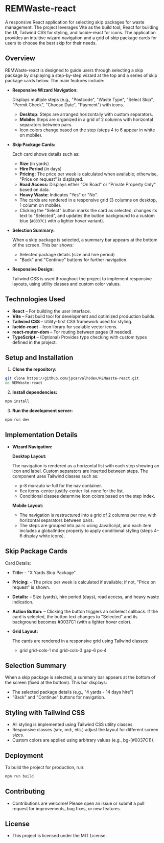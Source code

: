 # REMWaste-react

A responsive React application for selecting skip packages for waste management. The project leverages Vite as the build tool, React for building the UI, Tailwind CSS for styling, and lucide-react for icons. The application provides an intuitive wizard navigation and a grid of skip package cards for users to choose the best skip for their needs.

## Overview

REMWaste-react is designed to guide users through selecting a skip package by displaying a step-by-step wizard at the top and a series of skip package cards below. The main features include:

- **Responsive Wizard Navigation:**  
  
  Displays multiple steps (e.g., "Postcode", "Waste Type", "Select Skip", "Permit Check", "Choose Date", "Payment") with icons.

  - **Desktop:** Steps are arranged horizontally with custom separators.
  - **Mobile:** Steps are organized in a grid of 2 columns with horizontal separators between pairs.
  - Icon colors change based on the step (steps 4 to 6 appear in white on mobile).

- **Skip Package Cards:**  
  
  Each card shows details such as:

  - **Size** (in yards)
  - **Hire Period** (in days)
  - **Pricing:** The price per week is calculated when available; otherwise, "Price on request" is displayed.
  - **Road Access:** Displays either "On Road" or "Private Property Only" based on data.
  - **Heavy Waste:** Indicates "Yes" or "No".
  - The cards are rendered in a responsive grid (3 columns on desktop, 1 column on mobile).
  - Clicking the "Select" button marks the card as selected, changes its text to "Selected", and updates the button background to a custom blue (`#0037C1` with a lighter hover variant).

- **Selection Summary:**  
  
  When a skip package is selected, a summary bar appears at the bottom of the screen. This bar shows:

  - Selected package details (size and hire period)
  - "Back" and "Continue" buttons for further navigation.

- **Responsive Design:**  
  
  Tailwind CSS is used throughout the project to implement responsive layouts, using utility classes and custom color values.

## Technologies Used

- **React** – For building the user interface.
- **Vite** – Fast build tool for development and optimized production builds.
- **Tailwind CSS** – Utility-first CSS framework used for styling.
- **lucide-react** – Icon library for scalable vector icons.
- **react-router-dom** – For routing between pages (if needed).
- **TypeScript** – (Optional) Provides type checking with custom types defined in the project.

## Setup and Installation

1. **Clone the repository:**

```bash
git clone https://github.com/jpcarvalhodev/REMWaste-react.git
cd REMWaste-react
```

2. **Install dependencies:**

```bash
npm install
```

3. **Run the development server:**

```bash
npm run dev
```

## Implementation Details

- **Wizard Navigation:**

  **Desktop Layout:**
  
  The navigation is rendered as a horizontal list with each step showing an icon and label. Custom separators are inserted between steps. The component uses Tailwind classes such as:

  - p-8 mx-auto w-full for the nav container.
  - flex items-center justify-center list-none for the list.
  - Conditional classes determine icon colors based on the step index.

  **Mobile Layout:**
  
  - The navigation is restructured into a grid of 2 columns per row, with horizontal separators between pairs.
  - The steps are grouped into pairs using JavaScript, and each item includes a globalIndex property to apply conditional styling (steps 4–6 display white icons).

## Skip Package Cards

Card Details:

  - **Title:** – "X Yards Skip Package"
  - **Pricing:** – The price per week is calculated if available; if not, "Price on request" is shown.
  - **Details:** – Size (yards), hire period (days), road access, and heavy waste indication.
  - **Action Button:** – Clicking the button triggers an onSelect callback. If the card is selected, the button text changes to "Selected" and its background becomes #0037C1 (with a lighter hover color).

- **Grid Layout:**

  The cards are rendered in a responsive grid using Tailwind classes:

  - grid grid-cols-1 md:grid-cols-3 gap-6 px-4

## Selection Summary

  When a skip package is selected, a summary bar appears at the bottom of the screen (fixed at the bottom). This bar displays:

  - The selected package details (e.g., "4 yards - 14 days hire")
  - "Back" and "Continue" buttons for navigation.

## Styling with Tailwind CSS

  - All styling is implemented using Tailwind CSS utility classes.
  - Responsive classes (sm:, md:, etc.) adjust the layout for different screen sizes.
  - Custom colors are applied using arbitrary values (e.g., bg-[#0037C1]).

## Deployment

  To build the project for production, run:

```bash
npm run build
```

## Contributing

  - Contributions are welcome! Please open an issue or submit a pull request for improvements, bug fixes, or new features.

## License

  - This project is licensed under the MIT License.